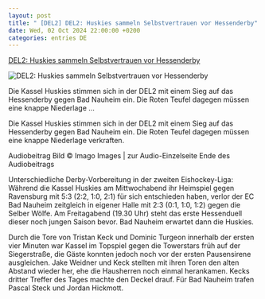 ```yaml
---
layout: post
title: " [DEL2] DEL2: Huskies sammeln Selbstvertrauen vor Hessenderby"
date: Wed, 02 Oct 2024 22:00:00 +0200
categories: entries DE
---
```

[DEL2: Huskies sammeln Selbstvertrauen vor Hessenderby](https://www.hessenschau.de/sport/eishockey/del2-huskies-sammeln-selbstvertrauen-vor-hessenderby-v1,eishockey-kassel-nauheim-102.html)

![DEL2: Huskies sammeln Selbstvertrauen vor Hessenderby](https://www.hessenschau.de/sport/eishockey/kassel-huskies-120~_t-1727897247630_v-16to9__retina.jpg)

Die Kassel Huskies stimmen sich in der DEL2 mit einem Sieg auf das Hessenderby gegen Bad Nauheim ein. Die Roten Teufel dagegen müssen eine knappe Niederlage ...

Die Kassel Huskies stimmen sich in der DEL2 mit einem Sieg auf das Hessenderby gegen Bad Nauheim ein. Die Roten Teufel dagegen müssen eine knappe Niederlage verkraften.

Audiobeitrag Bild © Imago Images | zur Audio-Einzelseite Ende des Audiobeitrags

Unterschiedliche Derby-Vorbereitung in der zweiten Eishockey-Liga: Während die Kassel Huskies am Mittwochabend ihr Heimspiel gegen Ravensburg mit 5:3 (2:2, 1:0, 2:1) für sich entschieden haben, verlor der EC Bad Nauheim zeitgleich in eigener Halle mit 2:3 (0:1, 1:0, 1:2) gegen die Selber Wölfe. Am Freitagabend (19.30 Uhr) steht das erste Hessenduell dieser noch jungen Saison bevor. Bad Nauheim erwartet dann die Huskies.

Durch die Tore von Tristan Keck und Dominic Turgeon innerhalb der ersten vier Minuten war Kassel im Topspiel gegen die Towerstars früh auf der Siegerstraße, die Gäste konnten jedoch noch vor der ersten Pausensirene ausgleichen. Jake Weidner und Keck stellten mit ihren Toren den alten Abstand wieder her, ehe die Hausherren noch einmal herankamen. Kecks dritter Treffer des Tages machte den Deckel drauf. Für Bad Nauheim trafen Pascal Steck und Jordan Hickmott.

